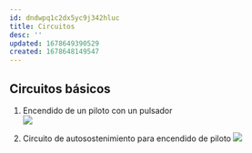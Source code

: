 ```yaml
---
id: dndwpq1c2dx5yc9j342hluc
title: Circuitos
desc: ''
updated: 1678649390529
created: 1678648149547
---
```


## Circuitos básicos

1. Encendido de un piloto con un pulsador   
   ![](/assets/images/2023-03-12-14-14-27.png)
   
2. Circuito de autosostenimiento para encendido de piloto
   ![](/assets/images/2023-03-12-14-29-36.png)